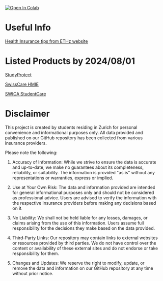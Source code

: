<a target="_blank" href="https://colab.research.google.com/github/petertheprocess/StudentInsuranceZurich/blob/main/zurich_insurance.ipynb">
  <img src="https://colab.research.google.com/assets/colab-badge.svg" alt="Open In Colab"/>
</a>

# Useful Info 
[Health Insurance tips from ETHz website](https://ethz.ch/en/studies/international/after-arrival/health-insurance/nicht-eu.html)

# Listed Products by 2024/08/01
[StudyProtect ](https://www.studyprotect.com/en/studentcover-swiss-zone/)

[SwissCare HMIE ](https://swisscare.com/en/product/international-student-health-insurance-switzerland)

[SWICA StudentCare ](https://www.swica.ch/en/private/insurance/special-insurance/student-insurance)


# Disclaimer
This project is created by students residing in Zurich for personal convenience and informational purposes only. All data provided and published on our GitHub repository has been collected from various insurance providers.

Please note the following:

1. Accuracy of Information: While we strive to ensure the data is accurate and up-to-date, we make no guarantees about its completeness, reliability, or suitability. The information is provided "as is" without any representations or warranties, express or implied.

2. Use at Your Own Risk: The data and information provided are intended for general informational purposes only and should not be considered as professional advice. Users are advised to verify the information with the respective insurance providers before making any decisions based on it.

3. No Liability: We shall not be held liable for any losses, damages, or claims arising from the use of this information. Users assume full responsibility for the decisions they make based on the data provided.

4. Third-Party Links: Our repository may contain links to external websites or resources provided by third parties. We do not have control over the content or availability of these external sites and do not endorse or take responsibility for them.

5. Changes and Updates: We reserve the right to modify, update, or remove the data and information on our GitHub repository at any time without prior notice.
